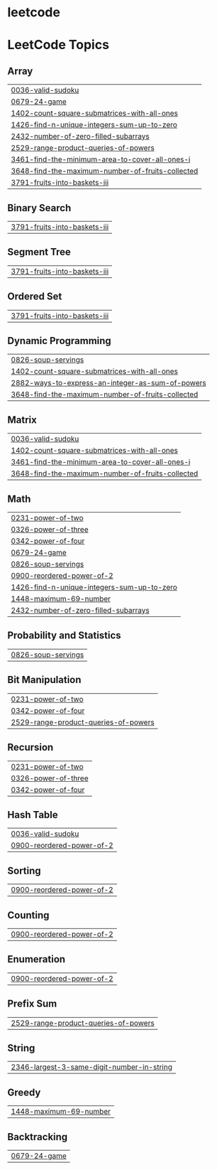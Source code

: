 # leetcode


<!---LeetCode Topics Start-->
# LeetCode Topics
## Array
|  |
| ------- |
| [0036-valid-sudoku](https://github.com/tejassonone/leetcode/tree/master/0036-valid-sudoku) |
| [0679-24-game](https://github.com/tejassonone/leetcode/tree/master/0679-24-game) |
| [1402-count-square-submatrices-with-all-ones](https://github.com/tejassonone/leetcode/tree/master/1402-count-square-submatrices-with-all-ones) |
| [1426-find-n-unique-integers-sum-up-to-zero](https://github.com/tejassonone/leetcode/tree/master/1426-find-n-unique-integers-sum-up-to-zero) |
| [2432-number-of-zero-filled-subarrays](https://github.com/tejassonone/leetcode/tree/master/2432-number-of-zero-filled-subarrays) |
| [2529-range-product-queries-of-powers](https://github.com/tejassonone/leetcode/tree/master/2529-range-product-queries-of-powers) |
| [3461-find-the-minimum-area-to-cover-all-ones-i](https://github.com/tejassonone/leetcode/tree/master/3461-find-the-minimum-area-to-cover-all-ones-i) |
| [3648-find-the-maximum-number-of-fruits-collected](https://github.com/tejassonone/leetcode/tree/master/3648-find-the-maximum-number-of-fruits-collected) |
| [3791-fruits-into-baskets-iii](https://github.com/tejassonone/leetcode/tree/master/3791-fruits-into-baskets-iii) |
## Binary Search
|  |
| ------- |
| [3791-fruits-into-baskets-iii](https://github.com/tejassonone/leetcode/tree/master/3791-fruits-into-baskets-iii) |
## Segment Tree
|  |
| ------- |
| [3791-fruits-into-baskets-iii](https://github.com/tejassonone/leetcode/tree/master/3791-fruits-into-baskets-iii) |
## Ordered Set
|  |
| ------- |
| [3791-fruits-into-baskets-iii](https://github.com/tejassonone/leetcode/tree/master/3791-fruits-into-baskets-iii) |
## Dynamic Programming
|  |
| ------- |
| [0826-soup-servings](https://github.com/tejassonone/leetcode/tree/master/0826-soup-servings) |
| [1402-count-square-submatrices-with-all-ones](https://github.com/tejassonone/leetcode/tree/master/1402-count-square-submatrices-with-all-ones) |
| [2882-ways-to-express-an-integer-as-sum-of-powers](https://github.com/tejassonone/leetcode/tree/master/2882-ways-to-express-an-integer-as-sum-of-powers) |
| [3648-find-the-maximum-number-of-fruits-collected](https://github.com/tejassonone/leetcode/tree/master/3648-find-the-maximum-number-of-fruits-collected) |
## Matrix
|  |
| ------- |
| [0036-valid-sudoku](https://github.com/tejassonone/leetcode/tree/master/0036-valid-sudoku) |
| [1402-count-square-submatrices-with-all-ones](https://github.com/tejassonone/leetcode/tree/master/1402-count-square-submatrices-with-all-ones) |
| [3461-find-the-minimum-area-to-cover-all-ones-i](https://github.com/tejassonone/leetcode/tree/master/3461-find-the-minimum-area-to-cover-all-ones-i) |
| [3648-find-the-maximum-number-of-fruits-collected](https://github.com/tejassonone/leetcode/tree/master/3648-find-the-maximum-number-of-fruits-collected) |
## Math
|  |
| ------- |
| [0231-power-of-two](https://github.com/tejassonone/leetcode/tree/master/0231-power-of-two) |
| [0326-power-of-three](https://github.com/tejassonone/leetcode/tree/master/0326-power-of-three) |
| [0342-power-of-four](https://github.com/tejassonone/leetcode/tree/master/0342-power-of-four) |
| [0679-24-game](https://github.com/tejassonone/leetcode/tree/master/0679-24-game) |
| [0826-soup-servings](https://github.com/tejassonone/leetcode/tree/master/0826-soup-servings) |
| [0900-reordered-power-of-2](https://github.com/tejassonone/leetcode/tree/master/0900-reordered-power-of-2) |
| [1426-find-n-unique-integers-sum-up-to-zero](https://github.com/tejassonone/leetcode/tree/master/1426-find-n-unique-integers-sum-up-to-zero) |
| [1448-maximum-69-number](https://github.com/tejassonone/leetcode/tree/master/1448-maximum-69-number) |
| [2432-number-of-zero-filled-subarrays](https://github.com/tejassonone/leetcode/tree/master/2432-number-of-zero-filled-subarrays) |
## Probability and Statistics
|  |
| ------- |
| [0826-soup-servings](https://github.com/tejassonone/leetcode/tree/master/0826-soup-servings) |
## Bit Manipulation
|  |
| ------- |
| [0231-power-of-two](https://github.com/tejassonone/leetcode/tree/master/0231-power-of-two) |
| [0342-power-of-four](https://github.com/tejassonone/leetcode/tree/master/0342-power-of-four) |
| [2529-range-product-queries-of-powers](https://github.com/tejassonone/leetcode/tree/master/2529-range-product-queries-of-powers) |
## Recursion
|  |
| ------- |
| [0231-power-of-two](https://github.com/tejassonone/leetcode/tree/master/0231-power-of-two) |
| [0326-power-of-three](https://github.com/tejassonone/leetcode/tree/master/0326-power-of-three) |
| [0342-power-of-four](https://github.com/tejassonone/leetcode/tree/master/0342-power-of-four) |
## Hash Table
|  |
| ------- |
| [0036-valid-sudoku](https://github.com/tejassonone/leetcode/tree/master/0036-valid-sudoku) |
| [0900-reordered-power-of-2](https://github.com/tejassonone/leetcode/tree/master/0900-reordered-power-of-2) |
## Sorting
|  |
| ------- |
| [0900-reordered-power-of-2](https://github.com/tejassonone/leetcode/tree/master/0900-reordered-power-of-2) |
## Counting
|  |
| ------- |
| [0900-reordered-power-of-2](https://github.com/tejassonone/leetcode/tree/master/0900-reordered-power-of-2) |
## Enumeration
|  |
| ------- |
| [0900-reordered-power-of-2](https://github.com/tejassonone/leetcode/tree/master/0900-reordered-power-of-2) |
## Prefix Sum
|  |
| ------- |
| [2529-range-product-queries-of-powers](https://github.com/tejassonone/leetcode/tree/master/2529-range-product-queries-of-powers) |
## String
|  |
| ------- |
| [2346-largest-3-same-digit-number-in-string](https://github.com/tejassonone/leetcode/tree/master/2346-largest-3-same-digit-number-in-string) |
## Greedy
|  |
| ------- |
| [1448-maximum-69-number](https://github.com/tejassonone/leetcode/tree/master/1448-maximum-69-number) |
## Backtracking
|  |
| ------- |
| [0679-24-game](https://github.com/tejassonone/leetcode/tree/master/0679-24-game) |
<!---LeetCode Topics End-->